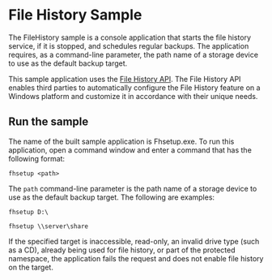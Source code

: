 <!---
    name: File History Sample
    platform: WDM
    language: cpp
    category: General
    description: A console application that starts the file history service, if it is stopped, and schedules regular backups.
    samplefwlink: https://go.microsoft.com/fwlink/p/?LinkId=617712
--->


File History Sample
==================

The FileHistory sample is a console application that starts the file history service, if it is stopped, and schedules regular backups. The application requires, as a command-line parameter, the path name of a storage device to use as the default backup target.

This sample application uses the [File History API](https://msdn.microsoft.com/en-us/library/windows/hardware/hh829789). The File History API enables third parties to automatically configure the File History feature on a Windows platform and customize it in accordance with their unique needs.


Run the sample
--------------

The name of the built sample application is Fhsetup.exe. To run this application, open a command window and enter a command that has the following format:

`fhsetup <path>`

The `path` command-line parameter is the path name of a storage device to use as the default backup target. The following are examples:

`fhsetup D:\`

`fhsetup \\server\share`

If the specified target is inaccessible, read-only, an invalid drive type (such as a CD), already being used for file history, or part of the protected namespace, the application fails the request and does not enable file history on the target.

